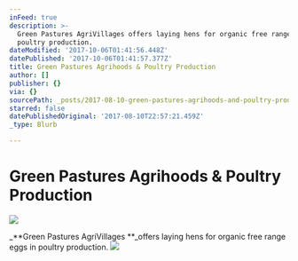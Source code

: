 ```yaml
---
inFeed: true
description: >-
  Green Pastures AgriVillages offers laying hens for organic free range eggs in
  poultry production.
dateModified: '2017-10-06T01:41:56.448Z'
datePublished: '2017-10-06T01:41:57.377Z'
title: Green Pastures Agrihoods & Poultry Production
author: []
publisher: {}
via: {}
sourcePath: _posts/2017-08-10-green-pastures-agrihoods-and-poultry-production.md
starred: false
datePublishedOriginal: '2017-08-10T22:57:21.459Z'
_type: Blurb

---
```

# **Green Pastures Agrihoods & Poultry Production**
![](https://the-grid-user-content.s3-us-west-2.amazonaws.com/f9470dce-a6e4-4de5-b21e-fd75acca0053.jpg)

_**Green Pastures AgriVillages **_offers laying hens for organic free range eggs in poultry production.
![](https://the-grid-user-content.s3-us-west-2.amazonaws.com/53924952-65ea-4c21-8f12-09f75f0c0fd4.jpg)